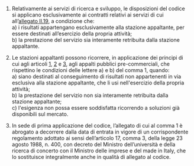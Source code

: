 1. Relativamente ai servizi di ricerca e sviluppo, le disposizioni del codice si applicano esclusivamente ai contratti relativi ai servizi di cui all’[allegato II.19](/section/attachment-2-19/1), a condizione che:<br>a) i risultati appartengano esclusivamente alla stazione appaltante, per essere destinati all’esercizio della propria attività;<br>b) la prestazione del servizio sia interamente retribuita dalla stazione appaltante.

2. Le stazioni appaltanti possono ricorrere, in applicazione dei principi di cui agli articoli [1](/articolo-1/1), [2](/articolo-2/1) e [3](/articolo-3/1), agli appalti pubblici pre-commerciali, che rispettino le condizioni delle lettere a) e b) del comma 1, quando:<br>a) siano destinati al conseguimento di risultati non appartenenti in via esclusiva alla stazione appaltante, che li usi nell'esercizio della propria attività;<br>b) la prestazione del servizio non sia interamente retribuita dalla stazione appaltante;<br>c) l'esigenza non possa essere soddisfatta ricorrendo a soluzioni già disponibili sul mercato.

3. In sede di prima applicazione del codice, l’allegato di cui al comma 1 è abrogato a decorrere dalla data di entrata in vigore di un corrispondente regolamento adottato ai sensi dell’articolo 17, comma 3, della legge 23 agosto 1988, n. 400, con decreto del Ministro dell’università e della ricerca di concerto con il Ministro delle imprese e del made in Italy, che lo sostituisce integralmente anche in qualità di allegato al codice.
